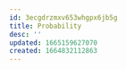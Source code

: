 ```yaml
---
id: 3ecgdrzmxv653whgpx6jb5g
title: Probability
desc: ''
updated: 1665159627070
created: 1664832112863
---
```



